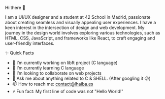 Hi there 👋

I am a UI/UX designer and a student at 42 School in Madrid, passionate about creating seamless and visually appealing user experiences. I have a keen interest in the intersection of design and web development. My journey in the design world involves exploring various technologies, such as HTML, CSS, JavaScript, and frameworks like React, to craft engaging and user-friendly interfaces.

✨ Quick Facts

- 🔭 I’m currently working on libft project (C language)
- 🌱 I’m currently learning C language
- 👯 I’m looking to collaborate on web projects
- 💬 Ask me about anything related to C & SHELL. (After googling it 😜)
- 📫 How to reach me: contact@lhaiba.es
- ⚡ Fun fact: My first line of code was not "Hello World!"
